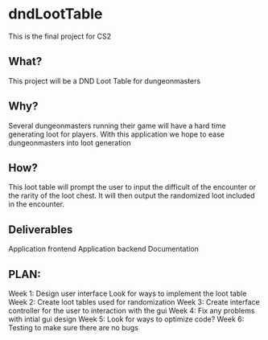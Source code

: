 # dndLootTable
This is the final project for CS2 
## What?
This project will be a DND Loot Table for dungeonmasters
## Why?
Several dungeonmasters running their game will have a hard time generating loot for players. With this application we hope to ease dungeonmasters into loot generation
## How?
This loot table will prompt the user to input the difficult of the encounter or the rarity of the loot chest. It will then output the randomized loot included in the encounter. 
## Deliverables
  Application frontend
  Application backend 
  Documentation
## PLAN:
Week 1: 
Design user interface
Look for ways to implement the loot table
Week 2: 
Create loot tables used for randomization
Week 3:
Create interface controller for the user to interaction with the gui
Week 4:
Fix any problems with intial gui design
Week 5: 
Look for ways to optimize code?
Week 6: 
Testing to make sure there are no bugs
